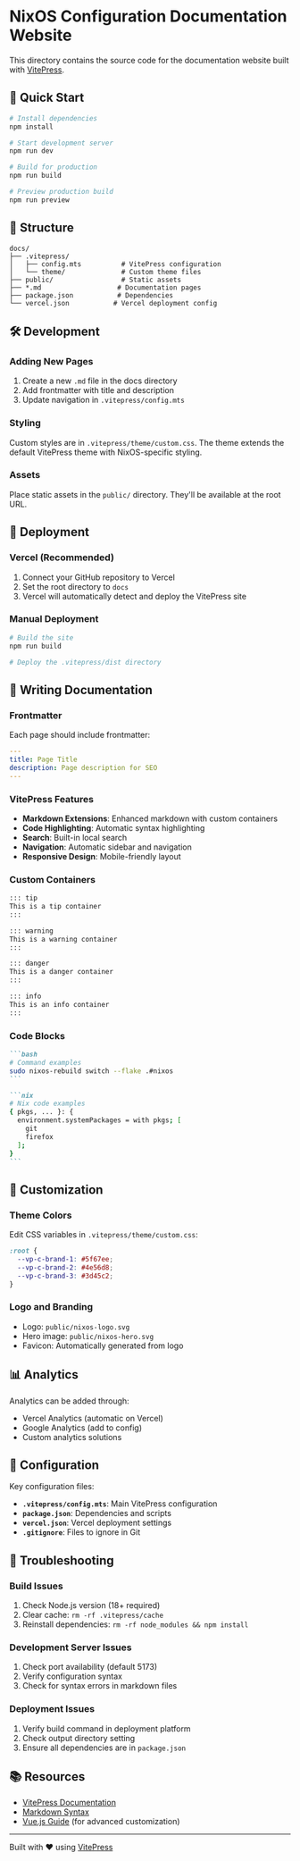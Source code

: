# NixOS Configuration Documentation Website

This directory contains the source code for the documentation website built with [VitePress](https://vitepress.dev/).

## 🚀 Quick Start

```bash
# Install dependencies
npm install

# Start development server
npm run dev

# Build for production
npm run build

# Preview production build
npm run preview
```

## 📁 Structure

```
docs/
├── .vitepress/
│   ├── config.mts          # VitePress configuration
│   └── theme/              # Custom theme files
├── public/                 # Static assets
├── *.md                   # Documentation pages
├── package.json           # Dependencies
└── vercel.json           # Vercel deployment config
```

## 🛠️ Development

### Adding New Pages

1. Create a new `.md` file in the docs directory
2. Add frontmatter with title and description
3. Update navigation in `.vitepress/config.mts`

### Styling

Custom styles are in `.vitepress/theme/custom.css`. The theme extends the default VitePress theme with NixOS-specific styling.

### Assets

Place static assets in the `public/` directory. They'll be available at the root URL.

## 🚀 Deployment

### Vercel (Recommended)

1. Connect your GitHub repository to Vercel
2. Set the root directory to `docs`
3. Vercel will automatically detect and deploy the VitePress site

### Manual Deployment

```bash
# Build the site
npm run build

# Deploy the .vitepress/dist directory
```

## 📝 Writing Documentation

### Frontmatter

Each page should include frontmatter:

```yaml
---
title: Page Title
description: Page description for SEO
---
```

### VitePress Features

- **Markdown Extensions**: Enhanced markdown with custom containers
- **Code Highlighting**: Automatic syntax highlighting
- **Search**: Built-in local search
- **Navigation**: Automatic sidebar and navigation
- **Responsive Design**: Mobile-friendly layout

### Custom Containers

```markdown
::: tip
This is a tip container
:::

::: warning
This is a warning container
:::

::: danger
This is a danger container
:::

::: info
This is an info container
:::
```

### Code Blocks

````markdown
```bash
# Command examples
sudo nixos-rebuild switch --flake .#nixos
```

```nix
# Nix code examples
{ pkgs, ... }: {
  environment.systemPackages = with pkgs; [
    git
    firefox
  ];
}
```
````

## 🎨 Customization

### Theme Colors

Edit CSS variables in `.vitepress/theme/custom.css`:

```css
:root {
  --vp-c-brand-1: #5f67ee;
  --vp-c-brand-2: #4e56d8;
  --vp-c-brand-3: #3d45c2;
}
```

### Logo and Branding

- Logo: `public/nixos-logo.svg`
- Hero image: `public/nixos-hero.svg`
- Favicon: Automatically generated from logo

## 📊 Analytics

Analytics can be added through:
- Vercel Analytics (automatic on Vercel)
- Google Analytics (add to config)
- Custom analytics solutions

## 🔧 Configuration

Key configuration files:

- **`.vitepress/config.mts`**: Main VitePress configuration
- **`package.json`**: Dependencies and scripts
- **`vercel.json`**: Vercel deployment settings
- **`.gitignore`**: Files to ignore in Git

## 🐛 Troubleshooting

### Build Issues

1. Check Node.js version (18+ required)
2. Clear cache: `rm -rf .vitepress/cache`
3. Reinstall dependencies: `rm -rf node_modules && npm install`

### Development Server Issues

1. Check port availability (default 5173)
2. Verify configuration syntax
3. Check for syntax errors in markdown files

### Deployment Issues

1. Verify build command in deployment platform
2. Check output directory setting
3. Ensure all dependencies are in `package.json`

## 📚 Resources

- [VitePress Documentation](https://vitepress.dev/)
- [Markdown Syntax](https://commonmark.org/)
- [Vue.js Guide](https://vuejs.org/guide/) (for advanced customization)

---

Built with ❤️ using [VitePress](https://vitepress.dev/)